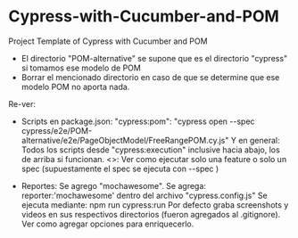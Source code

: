 # Cypress-with-Cucumber-and-POM
Project Template of Cypress with Cucumber and POM

- El directorio "POM-alternative" se supone que es el directorio "cypress" si tomamos ese modelo de POM
- Borrar el mencionado directorio en caso de que se determine que ese modelo POM no aporta nada.

Re-ver:
- Scripts en package.json:
    "cypress:pom": "cypress open --spec cypress/e2e/POM-alternative/e2e/PageObjectModel/FreeRangePOM.cy.js"
    Y en general: Todos los scripts desde "cypress:execution" inclusive hacia abajo, los de arriba si funcionan.
    <<IMP>>: Ver como ejecutar solo una feature o solo un spec (supuestamente el spec se ejecuta con --spec <ruta del spec>)

- Reportes:
    Se agrego "mochawesome". Se agrega: reporter:'mochawesome' dentro del archivo "cypress.config.js"
    Se ejecuta mediante: npm run cypress:run
    Por defecto graba screenshots y videos en sus respectivos directorios (fueron agregados al .gitignore).
    Ver como agregar opciones para enriquecerlo.
